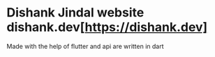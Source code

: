 # Dishank Jindal website dishank.dev[https://dishank.dev]

Made with the help of flutter and api are written in dart
